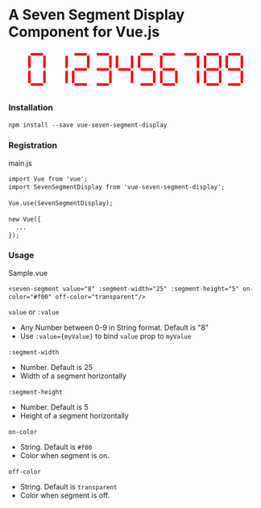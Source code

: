 # A Seven Segment Display Component for Vue.js

<p align="center">
  <img src="image.png">
</p>

### Installation

```
npm install --save vue-seven-segment-display
```

### Registration

main.js

```
import Vue from 'vue';
import SevenSegmentDisplay from 'vue-seven-segment-display';

Vue.use(SevenSegmentDisplay);

new Vue({
  ...
});
```

### Usage

Sample.vue

```  
<seven-segment value="8" :segment-width="25" :segment-height="5" on-color="#f00" off-color="transparent"/>
```

`value` or `:value`
- Any Number between 0-9 in String format. Default is "8"
- Use `:value={myValue}` to bind `value` prop to `myValue`
  
`:segment-width`
- Number. Default is 25
- Width of a segment horizontally
  
`:segment-height`
- Number. Default is 5
- Height of a segment horizontally
  
`on-color`
- String. Default is `#f00`
- Color when segment is on.

`off-color`
- String. Default is `transparent`
- Color when segment is off.
